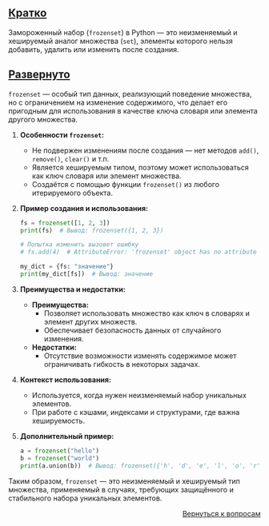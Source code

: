 ## <u>Кратко</u>

Замороженный набор (`frozenset`) в Python — это неизменяемый и хешируемый аналог множества (`set`), элементы которого
нельзя добавить, удалить или изменить после создания.

## <u>Развернуто</u>

`frozenset` — особый тип данных, реализующий поведение множества, но с ограничением на изменение содержимого, что делает
его пригодным для использования в качестве ключа словаря или элемента другого множества.

1. **Особенности `frozenset`:**
    - Не подвержен изменениям после создания — нет методов `add()`, `remove()`, `clear()` и т.п.
    - Является хешируемым типом, поэтому может использоваться как ключ словаря или элемент множества.
    - Создаётся с помощью функции `frozenset()` из любого итерируемого объекта.

2. **Пример создания и использования:**
    ```python
    fs = frozenset([1, 2, 3])
    print(fs)  # Вывод: frozenset({1, 2, 3})

    # Попытка изменить вызовет ошибку
    # fs.add(4)  # AttributeError: 'frozenset' object has no attribute 'add'

    my_dict = {fs: "значение"}
    print(my_dict[fs])  # Вывод: значение
    ```

3. **Преимущества и недостатки:**
    - **Преимущества:**
        - Позволяет использовать множество как ключ в словарях и элемент других множеств.
        - Обеспечивает безопасность данных от случайного изменения.
    - **Недостатки:**
        - Отсутствие возможности изменять содержимое может ограничивать гибкость в некоторых задачах.

4. **Контекст использования:**
    - Используется, когда нужен неизменяемый набор уникальных элементов.
    - При работе с кэшами, индексами и структурами, где важна хешируемость.

5. **Дополнительный пример:**
    ```python
    a = frozenset("hello")
    b = frozenset("world")
    print(a.union(b))  # Вывод: frozenset({'h', 'd', 'e', 'l', 'o', 'r', 'w'})
    ```

Таким образом, `frozenset` — это неизменяемый и хешируемый тип множества, применяемый в случаях, требующих защищённого и
стабильного набора уникальных элементов.

<div align="right">

[Вернуться к вопросам](../Вопросы.md)

</div>
